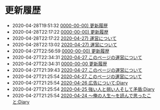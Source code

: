 更新履歴
==================
- 2020-04-28T19:51:32 [0000-00-00) 更新履歴](../html/0000-00-00.html)
- 2020-04-28T22:17:22 [0000-00-00) 更新履歴](../html/0000-00-00.html)
- 2020-04-28T22:17:22 [2020-04-27) 運営について](../html/2020-04-27.html)
- 2020-04-28T22:13:02 [2020-04-27) 運営について](../html/2020-04-27.html)
- 2020-04-27T22:56:59 [0000-00-00) 更新履歴](../html/0000-00-00.html)
- 2020-04-27T22:34:31 [2020-04-27 このページの運営について](../html/2020-04-27.html)
- 2020-04-27T22:34:31 [0000-00-00 更新履歴](../html/0000-00-00.html)
- 2020-04-27T21:39:43 [2020-04-27 このページの運営について](../html/2020-04-27.html)
- 2020-04-27T21:25:54 [2020-04-27 このページの運営について](../html/2020-04-27.html)
- 2020-04-27T21:25:54 [2020-04-26 広告について:Diary](../html/2020-04-26.html)
- 2020-04-27T21:25:54 [2020-04-25 強い人と弱い人そして矛盾:Diary](../html/2020-04-25.html)
- 2020-04-27T21:25:54 [2020-04-24 ～俺の人生～を読んで思ったこと:Diary](../html/2020-04-24.html)
